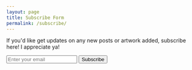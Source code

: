 ```yaml
---
layout: page
title: Subscribe Form
permalink: /subscribe/
---
```

If you'd like get updates on any new posts or artwork added, subscribe here!  I appreciate ya!

<form id="subscribe-form" action="https://script.google.com/macros/s/AKfycby1smtGNyBGkIsGv4zWjTg0W661p3f4sB2cd0LXt0klPxH5OxXW-exMimMVGa3dZCj3YA/exec" method="post">
  <input type="email" name="email" required placeholder="Enter your email">
  <button type="submit">Subscribe</button>
</form>
<div id="message"></div>

<script>
  document.getElementById('subscribe-form').addEventListener('submit', function(e) {
    e.preventDefault(); // Stop the form from submitting the traditional way

    // Prepare the data from the form for submission
    var formData = new FormData(e.target);
    var object = {};
    formData.forEach(function(value, key){
      object[key] = value;
    });
    var json = JSON.stringify(object);

    // Use the Fetch API to send the form data to your Google Apps Script web app
    fetch(e.target.action, {
      method: 'POST',
      headers: {
        'Content-Type': 'application/json',
      },
      body: json
    })
    .then(response => response.json()) // Parse the JSON response
    .then(data => {
      // Handle the response data
      // For example, show a thank you message
      document.getElementById('message').innerText = 'Thank you for subscribing!';
    })
    .catch(error => {
      // Handle any errors
      console.error('Error:', error);
      document.getElementById('message').innerText = 'Subscription failed. Please try again.';
    });
  });
</script>
